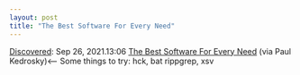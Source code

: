 ```yaml
---
layout: post
title: "The Best Software For Every Need"
---
```

[Discovered](http://rolandtanglao.com/2020/07/29/p1-blogthis-checkvist-list-links-to-blog/): Sep 26, 2021.13:06 [The Best Software For Every Need](https://www.lesswrong.com/posts/zHS4FJhByRjqsuH4o/the-best-software-for-every-need) (via Paul Kedrosky)<-- Some things to try: hck, bat rippgrep, xsv
